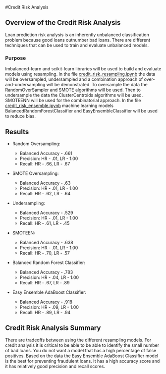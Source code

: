 #Credit Risk Analysis

## Overview of the Credit Risk Analysis
Loan prediction risk analysis is an inherently unbalanced classification problem because good loans outnumber bad loans.
There are different techniques that can be used to train and evaluate unbalanced models.

### Purpose
Imbalanced-learn and scikit-learn libraries will be used to build and evaluate models using resampling.
In the file [credit_risk_resampling.ipynb](credit_risk_resampling.ipynb) the data will be oversampled, undersampled and a combination approach of over-and-undersampling will be demonstrated.
To oversample the data the RandomOverSampler and SMOTE algorithms will be used.
Then to undersample the data the ClusterCentroids algorithms will be used.
SMOTEENN will be used for the combinatorial approach.
In the file [credit_risk_ensemble.ipynb](credit_risk_ensemble.ipynb) machine learning models BalancedRandomForestClassifier and EasyEnsembleClassifier will be used to reduce bias.


## Results
-  Random Oversampling:
	- Balanced Accuracy - .661
	- Precision: HR - .01, LR - 1.00
	- Recall: HR - .66, LR - .67

-  SMOTE Oversampling:
	- Balanced Accuracy - .63
	- Precision: HR - .01, LR - 1.00
	- Recall: HR - .62, LR - .64

-  Undersampling:
	- Balanced Accuracy - .529
	- Precision: HR - .01, LR - 1.00
	- Recall: HR - .61, LR - .45

-  SMOTEEN:
	- Balanced Accuracy - .638
	- Precision: HR - .01, LR - 1.00
	- Recall: HR - .70, LR - .57

-  Balanced Random Forest Classifier:
	- Balanced Accuracy - .783
	- Precision: HR - .04, LR - 1.00
	- Recall: HR - .67, LR - .89

-  Easy Ensemble AdaBoost Classifier:
	- Balanced Accuracy - .918
	- Precision: HR - .09, LR - 1.00
	- Recall: HR - .89, LR - .94

## Credit Risk Analysis Summary
There are tradeoffs between using the different resampling models.
For credit analysis it is critical to be able to be able to identify the small number of bad loans.
You do not want a model that has a high percentage of false positives.
Based on the data the Easy Ensemble AdaBoost Classifier model is the best for preventing fraudulent loans.
It has a high accuracy score and it has relatively good precision and recall scores.

